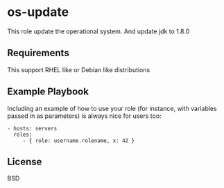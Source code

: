 os-update
=========

This role update the operational system. And update jdk to 1.8.0

Requirements
------------

This support RHEL like or Debian like distributions

Example Playbook
----------------

Including an example of how to use your role (for instance, with variables passed in as parameters) is always nice for users too:

    - hosts: servers
      roles:
         - { role: username.rolename, x: 42 }

License
-------

BSD

